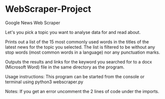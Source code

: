 # WebScraper-Project
Google News Web Scraper

Let's you pick a topic you want to analyse data for and read about.

Prints out a list of the 15 most commonly used words in the titles of the latest news for the topic you selected. The list is filtered to be without any stop words (most common words in a language) nor any punctuation marks.

Outputs the results and links for the keyword you searched for to a docx (Microsoft Word) file in the same directory as the program.

Usage instructions: This program can be started from the console or terminal using python3 webscraper.py

Notes: If you get an error uncomment the 2 lines of code under the imports.
